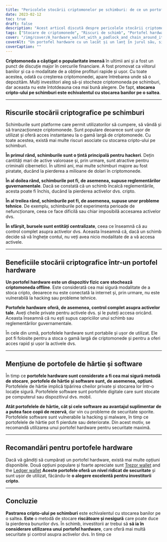 ```yaml
---
title: "Pericolele stocării criptomonelor pe schimburi: de ce un portofel hardware este mai sigur"
date: 2023-02-12
toc: true
draft: false
description: "Acest articol discută despre pericolele stocării criptomonedelor pe burse, explicând de ce este echivalent cu stocarea banilor într-o saltea și evidențiază beneficiile utilizării unui portofel hardware pentru stocarea securizată."
tags: ["Stocare de criptomonede", "Riscuri de schimb", "Portofel hardware", "Securitate cibernetică", "Investiți în cripto", "Depozitare în siguranță", "Chei private", "Portofele portabile", "Regulament guvernamental"]
cover: "/img/cover/A_hardware_wallet_with_a_padlock_and_chain_around_it_symbol.png"
coverAlt: "Un portofel hardware cu un lacăt și un lanț în jurul său, simbolizând securitatea stocării criptomonedei într-un portofel hardware."
coverCaption: ""
---
```


**Criptomoneda a câștigat o popularitate imensă** în ultimii ani și a fost un punct de discuție major în cercurile financiare. A fost promovat ca viitorul banilor și ca o modalitate de a obține profituri rapide și ușor. Cu toate acestea, odată cu creșterea criptomonedei, apare întrebarea unde să o depozităm. Mulți investitori aleg să-și stocheze criptomoneda pe schimburi, dar aceasta nu este întotdeauna cea mai bună alegere. De fapt, **stocarea cripto-ului pe schimburi este echivalentul cu stocarea banilor pe o saltea**.

______

## Riscurile stocării criptografice pe schimburi

Schimburile sunt platforme care permit utilizatorilor să cumpere, să vândă și să tranzacționeze criptomonede. Sunt populare deoarece sunt ușor de utilizat și oferă acces instantaneu la o gamă largă de criptomonede. Cu toate acestea, există mai multe riscuri asociate cu stocarea cripto-ului pe schimburi.

**În primul rând, schimburile sunt o țintă principală pentru hackeri**. Dețin cantități mari de active valoroase și, prin urmare, sunt atractive pentru criminalii cibernetici. În ultimii ani, mai multe schimburi majore au fost piratate, ducând la pierderea a milioane de dolari în criptomonede.

**În al doilea rând, schimburile pot fi, de asemenea, supuse reglementărilor guvernamentale**. Dacă se constată că un schimb încalcă reglementările, acesta poate fi închis, ducând la pierderea activelor dvs. cripto.

**În al treilea rând, schimburile pot fi, de asemenea, supuse unor probleme tehnice**. De exemplu, schimburile pot experimenta perioade de nefuncționare, ceea ce face dificilă sau chiar imposibilă accesarea activelor dvs.

**În sfârșit, bursele sunt entități centralizate**, ceea ce înseamnă că au control complet asupra activelor dvs. Aceasta înseamnă că, dacă un schimb decide să vă înghețe contul, nu veți avea nicio modalitate de a vă accesa activele.

______

## Beneficiile stocării criptografice într-un portofel hardware

**Un portofel hardware este un dispozitiv fizic care stochează criptomoneda offline**. Este considerată cea mai sigură modalitate de a stoca cripto, deoarece nu este conectată la internet și, prin urmare, nu este vulnerabilă la hacking sau probleme tehnice.

**Portofele hardware** **oferă, de asemenea, control complet asupra activelor tale**. Aveți cheile private pentru activele dvs. și le puteți accesa oricând. Aceasta înseamnă că nu ești supus capriciilor unui schimb sau reglementărilor guvernamentale.

În cele din urmă, portofelele hardware sunt portabile și ușor de utilizat. Ele pot fi folosite pentru a stoca o gamă largă de criptomonede și pentru a oferi acces rapid și ușor la activele dvs.

______

## Mențiune de portofele de hârtie și software

În timp ce **portofele hardware sunt considerate a fi cea mai sigură metodă de stocare**, **portofele de hârtie și software sunt, de asemenea, opțiuni**. Portofelele de hârtie implică tipărirea cheilor private și stocarea lor într-o locație sigură. Portofelele software sunt portofele digitale care sunt stocate pe computerul sau dispozitivul dvs. mobil.

**Atât portofelele de hârtie, cât și cele software au avantajul suplimentar de a putea face copii de rezervă**, dar vin cu probleme de securitate sporite. Portofelele software sunt vulnerabile la hacking și malware, în timp ce portofelele de hârtie pot fi pierdute sau deteriorate. Din acest motiv, se recomandă utilizarea unui portofel hardware pentru securitate maximă.

______

## Recomandări pentru portofele hardware

Dacă vă gândiți să cumpărați un portofel hardware, există mai multe opțiuni disponibile. Două opțiuni populare și foarte apreciate sunt [Trezor wallet](https://amzn.to/3xfyuEM) and the [Ledger wallet](https://amzn.to/3jSMyRE) **Aceste portofele oferă un nivel ridicat de securitate** și sunt ușor de utilizat, făcându-le **o alegere excelentă pentru investitorii cripto**.

______

## Concluzie

**Pastrarea cripto-ului pe schimburi** este echivalentul cu stocarea banilor pe o saltea. **Este** o metodă de stocare **riscătoare și nesigură** care poate duce la pierderea bunurilor dvs. În schimb, investitorii ar trebui să **să ia în considerare utilizarea unui portofel hardware**, care oferă mai multă securitate și control asupra activelor dvs. In timp ce
